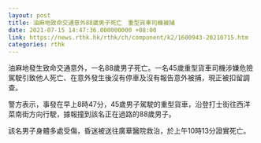 ```yaml
---
layout: post
title: 油麻地致命交通意外88歲男子死亡　重型貨車司機被捕
date: 2021-07-15 14:47:36.000000000 +08:00
link: https://news.rthk.hk/rthk/ch/component/k2/1600943-20210715.htm
categories: rthk
---
```


油麻地發生致命交通意外，一名88歲男子死亡。一名45歲重型貨車司機涉嫌危險駕駛引致他人死亡、在意外發生後沒有停車及沒有報告意外被捕，現正被扣留調查。

警方表示，事發在早上8時47分，45歲男子駕駛的重型貨車，沿登打士街往西洋菜南街方向行駛，據報撞到該名正在過路的88歲男子。

該名男子身體多處受傷，昏迷被送往廣華醫院救治，於上午10時13分證實死亡。

